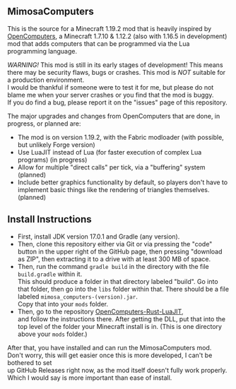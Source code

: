 ## MimosaComputers

This is the source for a Minecraft 1.19.2 mod that is heavily inspired by [OpenComputers](https://github.com/MightyPirates/OpenComputers),
a Minecraft 1.7.10 & 1.12.2 (also with 1.16.5 in development) mod that adds computers that can be programmed via the Lua programming language.

*WARNING!* This mod is still in its early stages of development! This means there may be security flaws, bugs or crashes.
This mod is *NOT* suitable for a production environment.  
I would be thankful if someone were to test it for me, but please do not blame me when your server crashes or you find that the mod is buggy.  
If you do find a bug, please report it on the "issues" page of this repository.

The major upgrades and changes from OpenComputers that are done, in progress, or planned are:
* The mod is on version 1.19.2, with the Fabric modloader (with possible, but unlikely Forge version)
* Use LuaJIT instead of Lua (for faster execution of complex Lua programs) (in progress)
* Allow for multiple "direct calls" per tick, via a "buffering" system (planned)
* Include better graphics functionality by default, so players don't have to implement basic 
things like the rendering of triangles themselves. (planned)

## Install Instructions
* First, install JDK version 17.0.1 and Gradle (any version).  
* Then, clone this repository either via Git or via pressing the "code"
button in the upper right of the GitHub page,
then pressing "download as ZIP", then extracting it to a drive with at least 300 MB of space.   
* Then, run the command `gradle build` in the directory with the file `build.gradle` within it.  
This should produce a folder in that directory labeled "build". Go into that folder, then go into
the `libs` folder within that. There should be a file labeled `mimosa_computers-(version).jar`.  
Copy that into your `mods` folder.
* Then, go to the repository [OpenComputers-Rust-LuaJIT](https://github.com/ThatCodingGuy86/MimosaComputers-Rust-LuaJIT),  
and follow the instructions there. After getting the DLL, put that into the top level of the folder your Minecraft install is in. (This is one directory above your `mods` folder.)  

After that, you have installed and can run the MimosaComputers mod.  
Don't worry, this will get easier once this is more developed, I can't be bothered to set  
up GitHub Releases right now, as the mod itself doesn't fully work properly. Which I would say is more important than ease of install.

